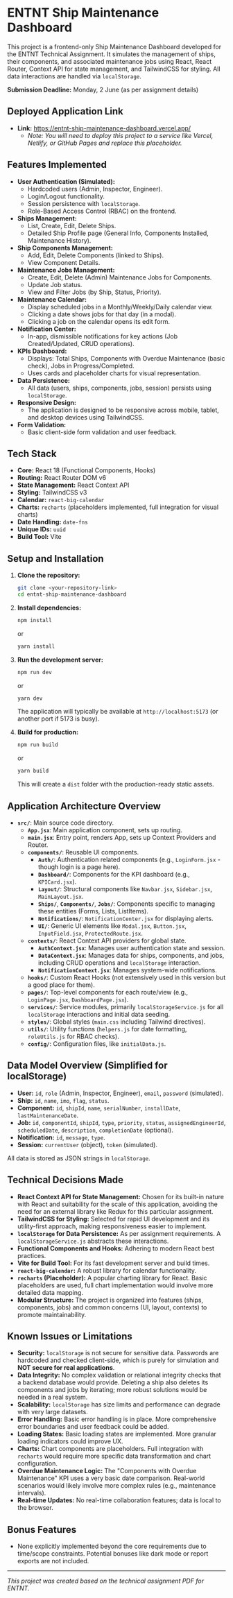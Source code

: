 # ENTNT Ship Maintenance Dashboard

This project is a frontend-only Ship Maintenance Dashboard developed for the ENTNT Technical Assignment. It simulates the management of ships, their components, and associated maintenance jobs using React, React Router, Context API for state management, and TailwindCSS for styling. All data interactions are handled via `localStorage`.

**Submission Deadline:** Monday, 2 June (as per assignment details)

## Deployed Application Link

*   **Link:** https://entnt-ship-maintenance-dashboard.vercel.app/
    *   *Note: You will need to deploy this project to a service like Vercel, Netlify, or GitHub Pages and replace this placeholder.*

## Features Implemented

*   **User Authentication (Simulated):**
    *   Hardcoded users (Admin, Inspector, Engineer).
    *   Login/Logout functionality.
    *   Session persistence with `localStorage`.
    *   Role-Based Access Control (RBAC) on the frontend.
*   **Ships Management:**
    *   List, Create, Edit, Delete Ships.
    *   Detailed Ship Profile page (General Info, Components Installed, Maintenance History).
*   **Ship Components Management:**
    *   Add, Edit, Delete Components (linked to Ships).
    *   View Component Details.
*   **Maintenance Jobs Management:**
    *   Create, Edit, Delete (Admin) Maintenance Jobs for Components.
    *   Update Job status.
    *   View and Filter Jobs (by Ship, Status, Priority).
*   **Maintenance Calendar:**
    *   Display scheduled jobs in a Monthly/Weekly/Daily calendar view.
    *   Clicking a date shows jobs for that day (in a modal).
    *   Clicking a job on the calendar opens its edit form.
*   **Notification Center:**
    *   In-app, dismissible notifications for key actions (Job Created/Updated, CRUD operations).
*   **KPIs Dashboard:**
    *   Displays: Total Ships, Components with Overdue Maintenance (basic check), Jobs in Progress/Completed.
    *   Uses cards and placeholder charts for visual representation.
*   **Data Persistence:**
    *   All data (users, ships, components, jobs, session) persists using `localStorage`.
*   **Responsive Design:**
    *   The application is designed to be responsive across mobile, tablet, and desktop devices using TailwindCSS.
*   **Form Validation:**
    *   Basic client-side form validation and user feedback.

## Tech Stack

*   **Core:** React 18 (Functional Components, Hooks)
*   **Routing:** React Router DOM v6
*   **State Management:** React Context API
*   **Styling:** TailwindCSS v3
*   **Calendar:** `react-big-calendar`
*   **Charts:** `recharts` (placeholders implemented, full integration for visual charts)
*   **Date Handling:** `date-fns`
*   **Unique IDs:** `uuid`
*   **Build Tool:** Vite

## Setup and Installation

1.  **Clone the repository:**
    ```bash
    git clone <your-repository-link>
    cd entnt-ship-maintenance-dashboard
    ```

2.  **Install dependencies:**
    ```bash
    npm install
    ```
    or
    ```bash
    yarn install
    ```

3.  **Run the development server:**
    ```bash
    npm run dev
    ```
    or
    ```bash
    yarn dev
    ```
    The application will typically be available at `http://localhost:5173` (or another port if 5173 is busy).

4.  **Build for production:**
    ```bash
    npm run build
    ```
    or
    ```bash
    yarn build
    ```
    This will create a `dist` folder with the production-ready static assets.

## Application Architecture Overview

*   **`src/`**: Main source code directory.
    *   **`App.jsx`**: Main application component, sets up routing.
    *   **`main.jsx`**: Entry point, renders App, sets up Context Providers and Router.
    *   **`components/`**: Reusable UI components.
        *   **`Auth/`**: Authentication related components (e.g., `LoginForm.jsx` - though login is a page here).
        *   **`Dashboard/`**: Components for the KPI dashboard (e.g., `KPICard.jsx`).
        *   **`Layout/`**: Structural components like `Navbar.jsx`, `Sidebar.jsx`, `MainLayout.jsx`.
        *   **`Ships/`**, **`Components/`**, **`Jobs/`**: Components specific to managing these entities (Forms, Lists, ListItems).
        *   **`Notifications/`**: `NotificationCenter.jsx` for displaying alerts.
        *   **`UI/`**: Generic UI elements like `Modal.jsx`, `Button.jsx`, `InputField.jsx`, `ProtectedRoute.jsx`.
    *   **`contexts/`**: React Context API providers for global state.
        *   **`AuthContext.jsx`**: Manages user authentication state and session.
        *   **`DataContext.jsx`**: Manages data for ships, components, and jobs, including CRUD operations and `localStorage` interaction.
        *   **`NotificationContext.jsx`**: Manages system-wide notifications.
    *   **`hooks/`**: Custom React Hooks (not extensively used in this version but a good place for them).
    *   **`pages/`**: Top-level components for each route/view (e.g., `LoginPage.jsx`, `DashboardPage.jsx`).
    *   **`services/`**: Service modules, primarily `localStorageService.js` for all `localStorage` interactions and initial data seeding.
    *   **`styles/`**: Global styles (`main.css` including Tailwind directives).
    *   **`utils/`**: Utility functions (`helpers.js` for date formatting, `roleUtils.js` for RBAC checks).
    *   **`config/`**: Configuration files, like `initialData.js`.

## Data Model Overview (Simplified for localStorage)

*   **User:** `id`, `role` (Admin, Inspector, Engineer), `email`, `password` (simulated).
*   **Ship:** `id`, `name`, `imo`, `flag`, `status`.
*   **Component:** `id`, `shipId`, `name`, `serialNumber`, `installDate`, `lastMaintenanceDate`.
*   **Job:** `id`, `componentId`, `shipId`, `type`, `priority`, `status`, `assignedEngineerId`, `scheduledDate`, `description`, `completionDate` (optional).
*   **Notification:** `id`, `message`, `type`.
*   **Session:** `currentUser` (object), `token` (simulated).

All data is stored as JSON strings in `localStorage`.

## Technical Decisions Made

*   **React Context API for State Management:** Chosen for its built-in nature with React and suitability for the scale of this application, avoiding the need for an external library like Redux for this particular assignment.
*   **TailwindCSS for Styling:** Selected for rapid UI development and its utility-first approach, making responsiveness easier to implement.
*   **`localStorage` for Data Persistence:** As per assignment requirements. A `localStorageService.js` abstracts these interactions.
*   **Functional Components and Hooks:** Adhering to modern React best practices.
*   **Vite for Build Tool:** For its fast development server and build times.
*   **`react-big-calendar`:** A robust library for calendar functionality.
*   **`recharts` (Placeholder):** A popular charting library for React. Basic placeholders are used, full chart implementation would involve more detailed data mapping.
*   **Modular Structure:** The project is organized into features (ships, components, jobs) and common concerns (UI, layout, contexts) to promote maintainability.

## Known Issues or Limitations

*   **Security:** `localStorage` is not secure for sensitive data. Passwords are hardcoded and checked client-side, which is purely for simulation and **NOT secure for real applications**.
*   **Data Integrity:** No complex validation or relational integrity checks that a backend database would provide. Deleting a ship also deletes its components and jobs by iterating; more robust solutions would be needed in a real system.
*   **Scalability:** `localStorage` has size limits and performance can degrade with very large datasets.
*   **Error Handling:** Basic error handling is in place. More comprehensive error boundaries and user feedback could be added.
*   **Loading States:** Basic loading states are implemented. More granular loading indicators could improve UX.
*   **Charts:** Chart components are placeholders. Full integration with `recharts` would require more specific data transformation and chart configuration.
*   **Overdue Maintenance Logic:** The "Components with Overdue Maintenance" KPI uses a very basic date comparison. Real-world scenarios would likely involve more complex rules (e.g., maintenance intervals).
*   **Real-time Updates:** No real-time collaboration features; data is local to the browser.

## Bonus Features

*   None explicitly implemented beyond the core requirements due to time/scope constraints. Potential bonuses like dark mode or report exports are not included.

---

*This project was created based on the technical assignment PDF for ENTNT.*